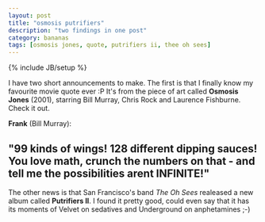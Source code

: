 ```yaml
---
layout: post
title: "osmosis putrifiers"
description: "two findings in one post"
category: bananas
tags: [osmosis jones, quote, putrifiers ii, thee oh sees]
---
```

{% include JB/setup %}


I have two short announcements to make. The first is that I finally know my favourite movie quote ever :P It's from the piece of art called **Osmosis Jones** (2001), starring Bill Murray, Chris Rock and Laurence Fishburne. Check it out. 

**Frank** (Bill Murray):

## "99 kinds of wings! 128 different dipping sauces! You love math, crunch the numbers on that - and tell me the possibilities arent INFINITE!" ##

The other news is that San Francisco's band *The Oh Sees* realeased a new album called **Putrifiers II**. I found it  pretty good, could even say that it has its moments of Velvet on sedatives and Underground on anphetamines   ;-) 

<object width="420" height="315"><param name="movie" value="http://www.youtube.com/v/p2T1cOqJqH8?version=3&amp;hl=en_US"></param><param name="allowFullScreen" value="true"></param><param name="allowscriptaccess" value="always"></param><embed src="http://www.youtube.com/v/p2T1cOqJqH8?version=3&amp;hl=en_US" type="application/x-shockwave-flash" width="420" height="315" allowscriptaccess="always" allowfullscreen="true"></embed></object> 